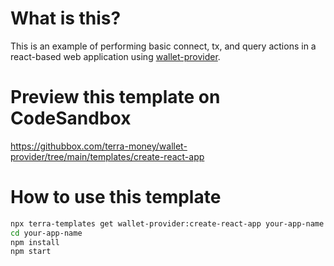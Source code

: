 # What is this?

This is an example of performing basic connect, tx, and query actions in a react-based web application using [wallet-provider](https://www.npmjs.com/package/@terra-money/wallet-provider).

# Preview this template on CodeSandbox

<https://githubbox.com/terra-money/wallet-provider/tree/main/templates/create-react-app>

# How to use this template

```sh
npx terra-templates get wallet-provider:create-react-app your-app-name
cd your-app-name
npm install
npm start
```
